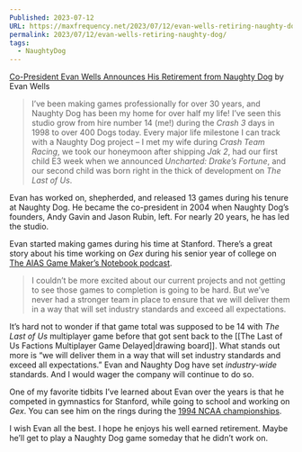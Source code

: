 ```yaml
---
Published: 2023-07-12
URL: https://maxfrequency.net/2023/07/12/evan-wells-retiring-naughty-dog/
permalink: 2023/07/12/evan-wells-retiring-naughty-dog/
tags:
  - NaughtyDog
---
```

[Co-President Evan Wells Announces His Retirement from Naughty Dog](https://www.naughtydog.com/blog/evan_wells_retirement_naughty_dog) by Evan Wells

> I’ve been making games professionally for over 30 years, and Naughty Dog has been my home for over half my life! I’ve seen this studio grow from hire number 14 (me!) during the *Crash 3* days in 1998 to over 400 Dogs today. Every major life milestone I can track with a Naughty Dog project – I met my wife during *Crash Team Racing*, we took our honeymoon after shipping *Jak 2*, had our first child E3 week when we announced *Uncharted: Drake’s Fortune*, and our second child was born right in the thick of development on *The Last of Us*.

Evan has worked on, shepherded, and released 13 games during his tenure at Naughty Dog. He became the co-president in 2004 when Naughty Dog’s founders, Andy Gavin and Jason Rubin, left. For nearly 20 years, he has led the studio.

Evan started making games during his time at Stanford. There’s a great story about his time working on *Gex* during his senior year of college on [The AIAS Game Maker’s Notebook podcast](https://interactive.libsyn.com/naughty-dog-co-president-evan-wells).

> I couldn’t be more excited about our current projects and not getting to see those games to completion is going to be hard. But we’ve never had a stronger team in place to ensure that we will deliver them in a way that will set industry standards and exceed all expectations.

It’s hard not to wonder if that game total was supposed to be 14 with *The Last of Us* multiplayer game before that got sent back to the [[The Last of Us Factions Multiplayer Game Delayed|drawing board]]. What stands out more is “we will deliver them in a way that will set industry standards and exceed all expectations.” Evan and Naughty Dog have set *industry-wide* standards. And I would wager the company will continue to do so.

One of my favorite tidbits I’ve learned about Evan over the years is that he competed in gymnastics for Stanford, while going to school and working on *Gex*. You can see him on the rings during the [1994 NCAA championships](https://youtube.com/watch?v=aSfsLuTlzWQ&t=666).

I wish Evan all the best. I hope he enjoys his well earned retirement. Maybe he’ll get to play a Naughty Dog game someday that he didn’t work on.